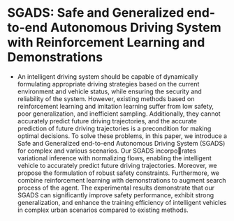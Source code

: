 
# SGADS: Safe and Generalized end-to-end Autonomous Driving System with Reinforcement Learning and Demonstrations

* An intelligent driving system should be capable of dynamically formulating appropriate driving strategies based on the current environment and vehicle status, while ensuring the security and reliability of the system. However, existing methods based on reinforcement learning and imitation
learning suffer from low safety, poor generalization, and inefficient sampling. Additionally, they cannot accurately predict future driving trajectories, and the accurate prediction of future driving trajectories is a precondition for making optimal decisions. To solve these problems, in this paper, we introduce a Safe and Generalized end-to-end Autonomous Driving System (SGADS) for complex and various scenarios. Our SGADS incorporates variational inference with normalizing flows, enabling the intelligent vehicle to accurately predict future driving trajectories. Moreover, we propose the formulation of robust safety constraints. Furthermore, we combine reinforcement learning with demonstrations to augment search process of the agent. The experimental results demonstrate that our SGADS can significantly improve safety performance, exhibit strong generalization, and enhance the training efficiency of intelligent vehicles in complex urban scenarios compared to existing methods.
